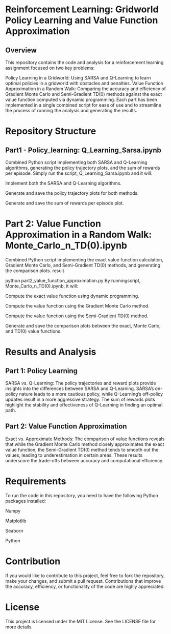 
# Reinforcement Learning: Gridworld Policy Learning and Value Function Approximation
## Overview
This repository contains the code and analysis for a reinforcement learning assignment focused on two key problems:

Policy Learning in a Gridworld: Using SARSA and Q-Learning to learn optimal policies in a gridworld with obstacles and penalties.
Value Function Approximation in a Random Walk: Comparing the accuracy and efficiency of Gradient Monte Carlo and Semi-Gradient TD(0) methods against the exact value function computed via dynamic programming.
Each part has been implemented in a single combined script for ease of use and to streamline the process of running the analysis and generating the results.

# Repository Structure
## Part1 - Policy_learning: Q_Learning_Sarsa.ipynb
Combined Python script implementing both SARSA and Q-Learning algorithms, generating the policy trajectory plots, and the sum of rewards per episode.
Simply run the script, Q_Learning_Sarsa.ipynb and it  will:

Implement both the SARSA and Q-Learning algorithms.

Generate and save the policy trajectory plots for both methods.

Generate and save the sum of rewards per episode plot.

# Part 2: Value Function Approximation in a Random Walk: Monte_Carlo_n_TD(0).ipynb
Combined Python script implementing the exact value function calculation, Gradient Monte Carlo, and Semi-Gradient TD(0) methods, and generating the comparison plots.
result

python part2_value_function_approximation.py
By runningscript, Monte_Carlo_n_TD(0).ipynb, it will:

Compute the exact value function using dynamic programming.

Compute the value function using the Gradient Monte Carlo method.

Compute the value function using the Semi-Gradient TD(0) method.

Generate and save the comparison plots between the exact, Monte Carlo, and TD(0) value functions.

# Results and Analysis
## Part 1: Policy Learning
SARSA vs. Q-Learning: The policy trajectories and reward plots provide insights into the differences between SARSA and Q-Learning. SARSA’s on-policy nature leads to a more cautious policy, while Q-Learning’s off-policy updates result in a more aggressive strategy. The sum of rewards plots highlight the stability and effectiveness of Q-Learning in finding an optimal path.
 ## Part 2: Value Function Approximation
Exact vs. Approximate Methods: The comparison of value functions reveals that while the Gradient Monte Carlo method closely approximates the exact value function, the Semi-Gradient TD(0) method tends to smooth out the values, leading to underestimation in certain areas. These results underscore the trade-offs between accuracy and computational efficiency.

# Requirements

To run the code in this repository, you need to have the following Python packages installed:

Numpy

Matplotlib

Seaborn

Python

# Contribution

If you would like to contribute to this project, feel free to fork the repository, make your changes, and submit a pull request. Contributions that improve the accuracy, efficiency, or functionality of the code are highly appreciated.

# License
This project is licensed under the MIT License. See the LICENSE file for more details.

